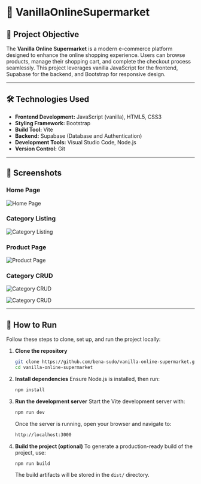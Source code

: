 # 🛒 VanillaOnlineSupermarket

## 🎯 Project Objective

The **Vanilla Online Supermarket** is a modern e-commerce platform designed to enhance the online shopping experience. Users can browse products, manage their shopping cart, and complete the checkout process seamlessly. This project leverages vanilla JavaScript for the frontend, Supabase for the backend, and Bootstrap for responsive design.

---

## 🛠️ Technologies Used

- **Frontend Development:** JavaScript (vanilla), HTML5, CSS3
- **Styling Framework:** Bootstrap
- **Build Tool:** Vite
- **Backend:** Supabase (Database and Authentication)
- **Development Tools:** Visual Studio Code, Node.js
- **Version Control:** Git

---

## 📸 Screenshots

### Home Page

![Home Page](/public/screenshot/screenshot-homepage.png)

### Category Listing

![Category Listing](/public/screenshot/screenshot-categories.png)

### Product Page

![Product Page](/public/screenshot/screenshot-product.png)

### Category CRUD

![Category CRUD](/public/screenshot/screenshot-editcategory-create.png)

![Category CRUD](/public/screenshot/screenshot-editcategory-edit.png)

---

## 🚀 How to Run

Follow these steps to clone, set up, and run the project locally:

1. **Clone the repository**
   ```bash
   git clone https://github.com/bena-sudo/vanilla-online-supermarket.git
   cd vanilla-online-supermarket
   ```
2. **Install dependencies**
   Ensure Node.js is installed, then run:
   ```bash
   npm install
   ```
3. **Run the development server**
   Start the Vite development server with:
   ```bash
   npm run dev
   ```
   Once the server is running, open your browser and navigate to:
   ```bash
   http://localhost:3000
   ```
4. **Build the project (optional)**
   To generate a production-ready build of the project, use:
   ```bash
   npm run build
   ```
   The build artifacts will be stored in the `dist/` directory.
